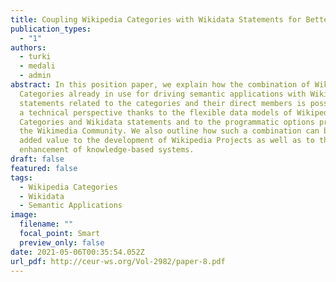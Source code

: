 ```yaml
---
title: Coupling Wikipedia Categories with Wikidata Statements for Better Semantics
publication_types:
  - "1"
authors:
  - turki
  - medali
  - admin
abstract: In this position paper, we explain how the combination of Wikipedia
  Categories already in use for driving semantic applications with Wikidata
  statements related to the categories and their direct members is possible from
  a technical perspective thanks to the flexible data models of Wikipedia
  Categories and Wikidata statements and to the programmatic options provided by
  the Wikimedia Community. We also outline how such a combination can bring an
  added value to the development of Wikipedia Projects as well as to the
  enhancement of knowledge-based systems.
draft: false
featured: false
tags:
  - Wikipedia Categories
  - Wikidata
  - Semantic Applications
image:
  filename: ""
  focal_point: Smart
  preview_only: false
date: 2021-05-06T00:35:54.052Z
url_pdf: http://ceur-ws.org/Vol-2982/paper-8.pdf
---
```

